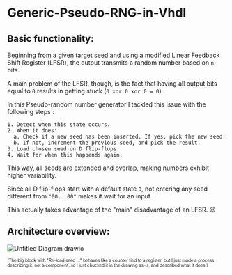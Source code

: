 # Generic-Pseudo-RNG-in-Vhdl

## Basic functionality:

Beginning from a given target seed and using a modified Linear Feedback Shift Register (LFSR), the output transmits a random number based on `n` bits. 

A main problem of the LFSR, though, is the fact that having all output bits equal to `0` results in getting stuck (`0 xor 0 xor 0 = 0`).

In this Pseudo-random number generator I tackled this issue with the following steps :

    1. Detect when this state occurs.
    2. When it does:
      a. Check if a new seed has been inserted. If yes, pick the new seed.
      b. If not, increment the previous seed, and pick the result.
    3. Load chosen seed on D flip-flops.
    4. Wait for when this happends again.

This way, all seeds are extended and overlap, making numbers exhibit higher variability.

Since all D flip-flops start with a default state `0`, not entering any seed different from `"00...00"` makes it wait for an input. 

This actually takes advantage of the "main" disadvantage of an LFSR. :wink:

## Architecture overview:

![Untitled Diagram drawio](https://github.com/user-attachments/assets/ad36e2f3-0492-4d15-9cf3-2062084b703d)

<sub><small>(The big block with "Re-load seed ..." behaves like a counter tied to a register, but I just made a process describing it, not a component, so I just chucked it in the drawing as-is, and described what it does.) </small></sub>

